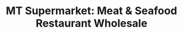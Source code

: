 ---
title: "MT Supermarket:  Meat & Seafood Restaurant Wholesale"
url: /austin/mt-supermarket-meat-und-seafood-restaurant-wholesale/
shop: Baustoffe
---